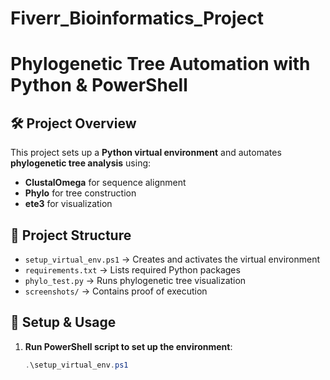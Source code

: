# Fiverr_Bioinformatics_Project
# Phylogenetic Tree Automation with Python & PowerShell

## 🛠️ Project Overview
This project sets up a **Python virtual environment** and automates **phylogenetic tree analysis** using:
- **ClustalOmega** for sequence alignment
- **Phylo** for tree construction
- **ete3** for visualization

## 📂 Project Structure
- `setup_virtual_env.ps1` → Creates and activates the virtual environment
- `requirements.txt` → Lists required Python packages
- `phylo_test.py` → Runs phylogenetic tree visualization
- `screenshots/` → Contains proof of execution

## 🔧 Setup & Usage
1. **Run PowerShell script to set up the environment**:
   ```powershell
   .\setup_virtual_env.ps1
